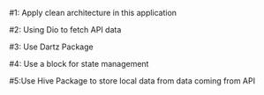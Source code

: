 #1: Apply clean architecture in this application

#2: Using Dio to fetch API data

#3: Use Dartz Package

#4: Use a block for state management

#5:Use Hive Package to store local data from data coming from API
